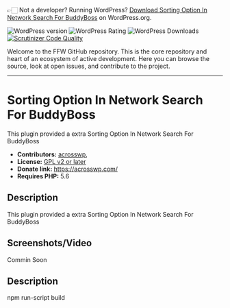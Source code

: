 👉🏻 Not a developer? Running WordPress? [Download Sorting Option In Network Search For BuddyBoss](https://wordpress.org/plugins/sorting-option-in-network-search-for-buddyboss/) on WordPress.org.

![WordPress version](https://img.shields.io/wordpress/plugin/v/sorting-option-in-network-search-for-buddyboss.svg) ![WordPress Rating](https://img.shields.io/wordpress/plugin/r/sorting-option-in-network-search-for-buddyboss.svg) ![WordPress Downloads](https://img.shields.io/wordpress/plugin/dt/sorting-option-in-network-search-for-buddyboss.svg) [![Scrutinizer Code Quality](https://scrutinizer-ci.com/g/acrosswp/sorting-option-in-network-search-for-buddyboss/badges/quality-score.png?b=master)](https://scrutinizer-ci.com/g/acrosswp/sorting-option-in-network-search-for-buddyboss/?branch=master)

Welcome to the FFW GitHub repository. This is the core repository and heart of an ecosystem of active development. Here you can browse the source, look at open issues, and contribute to the project.

---

# Sorting Option In Network Search For BuddyBoss #

This plugin provided a extra Sorting Option In Network Search For BuddyBoss

* **Contributors:** [acrosswp](http://profiles.wordpress.org/acrosswp),
* **License:** [GPL v2 or later]( http://www.gnu.org/licenses/gpl-2.0.html)
* **Donate link:** https://acrosswp.com/
* **Requires PHP:** 5.6

## Description ##

This plugin provided a extra Sorting Option In Network Search For BuddyBoss

## Screenshots/Video ##

Commin Soon

## Description ##

npm run-script build 